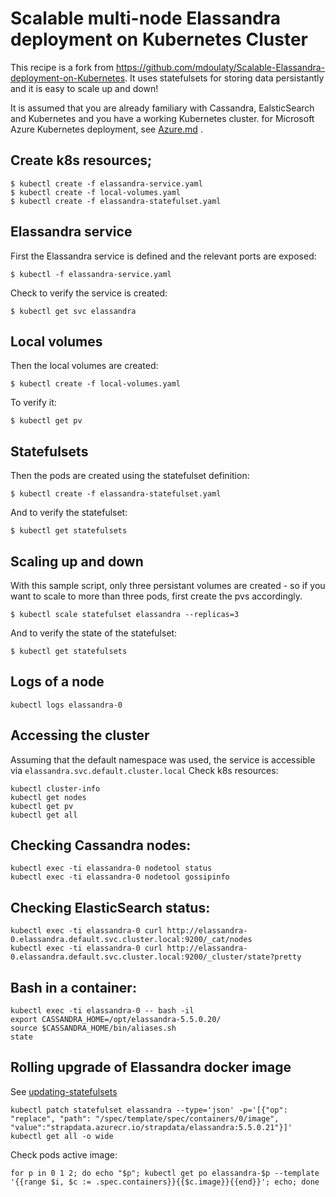 # Scalable multi-node Elassandra deployment on Kubernetes Cluster

This recipe is a fork from https://github.com/mdoulaty/Scalable-Elassandra-deployment-on-Kubernetes. It uses statefulsets for storing data persistantly and it is easy to scale up and down!

It is assumed that you are already familiary with Cassandra, EalsticSearch and Kubernetes and you have a working Kubernetes cluster.
for Microsoft Azure Kubernetes deployment, see [Azure.md](Azure.md) .

## Create k8s resources;

```
$ kubectl create -f elassandra-service.yaml
$ kubectl create -f local-volumes.yaml
$ kubectl create -f elassandra-statefulset.yaml
```

## Elassandra service

First the Elassandra service is defined and the relevant ports are exposed:

`$ kubectl -f elassandra-service.yaml`

Check to verify the service is created:

`$ kubectl get svc elassandra`


## Local volumes

Then the local volumes are created:

`$ kubectl create -f local-volumes.yaml`

To verify it:

`$ kubectl get pv`

## Statefulsets

Then the pods are created using the statefulset definition:

`$ kubectl create -f elassandra-statefulset.yaml`

And to verify the statefulset:

`$ kubectl get statefulsets`

## Scaling up and down

With this sample script, only three persistant volumes are created - so if you want to scale to more than three pods, first create the pvs accordingly.

`$ kubectl scale statefulset elassandra --replicas=3`

And to verify the state of the statefulset:

`$ kubectl get statefulsets`

## Logs of a node

    kubectl logs elassandra-0
    
## Accessing the cluster

Assuming that the default namespace was used, the service is accessible via `elassandra.svc.default.cluster.local`
Check k8s resources:

    kubectl cluster-info
    kubectl get nodes
    kubectl get pv
    kubectl get all

## Checking Cassandra nodes:

    kubectl exec -ti elassandra-0 nodetool status
    kubectl exec -ti elassandra-0 nodetool gossipinfo

## Checking ElasticSearch status:

    kubectl exec -ti elassandra-0 curl http://elassandra-0.elassandra.default.svc.cluster.local:9200/_cat/nodes
    kubectl exec -ti elassandra-0 curl http://elassandra-0.elassandra.default.svc.cluster.local:9200/_cluster/state?pretty

## Bash in a container:

    kubectl exec -ti elassandra-0 -- bash -il
    export CASSANDRA_HOME=/opt/elassandra-5.5.0.20/
    source $CASSANDRA_HOME/bin/aliases.sh
    state
    
## Rolling upgrade of Elassandra docker image

See [updating-statefulsets](https://kubernetes.io/docs/tutorials/stateful-application/basic-stateful-set/#updating-statefulsets)

    kubectl patch statefulset elassandra --type='json' -p='[{"op": "replace", "path": "/spec/template/spec/containers/0/image", "value":"strapdata.azurecr.io/strapdata/elassandra:5.5.0.21"}]'
    kubectl get all -o wide
    
Check pods active image:

    for p in 0 1 2; do echo "$p"; kubectl get po elassandra-$p --template '{{range $i, $c := .spec.containers}}{{$c.image}}{{end}}'; echo; done
